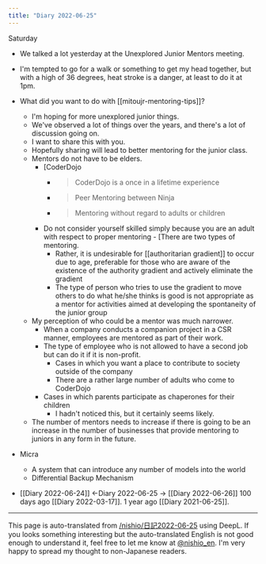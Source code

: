 ```yaml
---
title: "Diary 2022-06-25"
---
```



Saturday
- We talked a lot yesterday at the Unexplored Junior Mentors meeting.
- I'm tempted to go for a walk or something to get my head together, but with a high of 36 degrees, heat stroke is a danger, at least to do it at 1pm.
- What did you want to do with [[mitoujr-mentoring-tips]]?
    - I'm hoping for more unexplored junior things.
    - We've observed a lot of things over the years, and there's a lot of discussion going on.
    - I want to share this with you.
    - Hopefully sharing will lead to better mentoring for the junior class.
    - Mentors do not have to be elders.
        - [CoderDojo
            - > CoderDojo is a once in a lifetime experience
            - >  Peer Mentoring between Ninja
            - >  Mentoring without regard to adults or children
        - Do not consider yourself skilled simply because you are an adult with respect to proper mentoring
                - [There are two types of mentoring.
            - Rather, it is undesirable for [[authoritarian gradient]] to occur due to age, preferable for those who are aware of the existence of the authority gradient and actively eliminate the gradient
            - The type of person who tries to use the gradient to move others to do what he/she thinks is good is not appropriate as a mentor for activities aimed at developing the spontaneity of the junior group
    - My perception of who could be a mentor was much narrower.
        - When a company conducts a companion project in a CSR manner, employees are mentored as part of their work.
        - The type of employee who is not allowed to have a second job but can do it if it is non-profit.
            - Cases in which you want a place to contribute to society outside of the company
            - There are a rather large number of adults who come to CoderDojo
        - Cases in which parents participate as chaperones for their children
            - I hadn't noticed this, but it certainly seems likely.
    - The number of mentors needs to increase if there is going to be an increase in the number of businesses that provide mentoring to juniors in any form in the future.
- Micra
    - A system that can introduce any number of models into the world
    - Differential Backup Mechanism

- [[Diary 2022-06-24]] ←Diary 2022-06-25 → [[Diary 2022-06-26]]
100 days ago [[Diary 2022-03-17]].
1 year ago [[Diary 2021-06-25]].
---
This page is auto-translated from [/nishio/日記2022-06-25](https://scrapbox.io/nishio/日記2022-06-25) using DeepL. If you looks something interesting but the auto-translated English is not good enough to understand it, feel free to let me know at [@nishio_en](https://twitter.com/nishio_en). I'm very happy to spread my thought to non-Japanese readers.